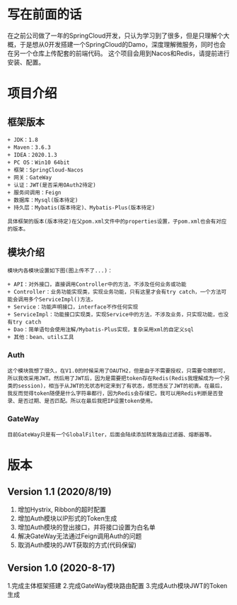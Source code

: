 # 写在前面的话
  在之前公司做了一年的SpringCloud开发，只认为学习到了很多，但是只理解个大概，于是想从0开发搭建一个SpringCloud的Damo，深度理解微服务，同时也会在另一个仓库上传配套的前端代码。
  这个项目会用到Nacos和Redis，请提前进行安装、配置。
# 项目介绍
  ## 框架版本
    + JDK：1.8
    + Maven：3.6.3
    + IDEA：2020.1.3
    + PC OS：Win10 64bit
    + 框架：SpringCloud-Nacos
    + 网关：GateWay
    + 认证：JWT(是否采用OAuth2待定)
    + 服务间调用：Feign
    + 数据库：Mysql(版本待定)
    + 持久层：Mybatis(版本待定)、Mybatis-Plus(版本待定)

    具体框架的版本(版本待定)在父pom.xml文件中的properties设置，子pom.xml也会有对应的版本。 
  ## 模块介绍
    模块内各模块设置如下图(图上传不了...)：
    
    + API：对外接口，直接调用Controller中的方法，不涉及任何业务或功能
    + Controller：业务功能实现类，实现业务功能，只有这里才会有try catch，一个方法可能会调用多个ServiceImpl()方法，
    + Service：功能声明接口，interface不作任何实现
    + ServiceImpl：功能接口实现类，实现Service中的方法，不涉及业务，只实现功能，也没有try catch
    + Dao：简单语句会使用注解/Mybatis-Plus实现，复杂采用xml的自定义sql
    + 其他：bean、utils工具
    
  ### Auth
    这个模块我想了很久，在V1.0的时候采用了OAUTH2，但是由于不需要授权，只需要令牌即可，所以我改采用JWT。然后用了JWT后，因为是需要把token存在Redis(Redis我理解成为一个另类的session)，相当于从JWT的无状态判定来到了有状态，感觉违反了JWT的初衷。在最后，我反而觉得token随便是什么字符串都行，因为Redis会存储它。我可以用Redis判断是否登录、是否过期、是否匹配。所以在最后我把IP设置token使用。
  ### GateWay
    目前GateWay只是有一个GlobalFilter，后面会陆续添加转发路由过滤器、熔断器等。

# 版本
  ## Version 1.1 (2020/8/19)
  >
   1. 增加Hystrix, Ribbon的超时配置
   2. 增加Auth模块以IP形式的Token生成
   3. 增加Auth模块的登出接口，并将接口设置为白名单
   4. 解决GateWay无法通过Feign调用Auth的问题
   5. 取消Auth模块的JWT获取的方式(代码保留)
  
  ## Version 1.0 (2020-8-17)
  >
   1.完成主体框架搭建
   2.完成GateWay模块路由配置
   3.完成Auth模块JWT的Token生成
